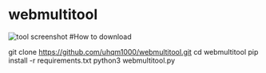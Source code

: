 # webmultitool
![tool screenshot](https://i.imgur.com/JsCJVaA.png)
#How to download

git clone https://github.com/uhqm1000/webmultitool.git
cd webmultitool
pip install -r requirements.txt
python3 webmultitool.py

